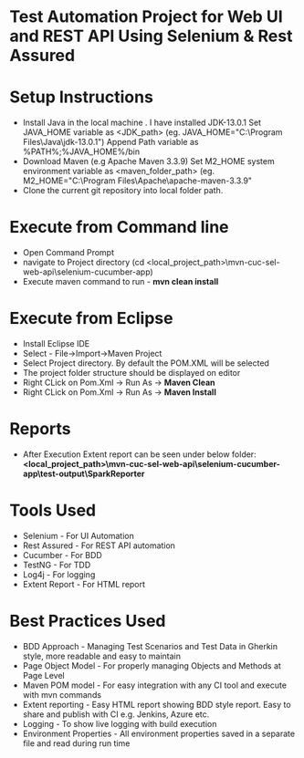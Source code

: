# Test Automation Project for Web UI and REST API Using Selenium & Rest Assured

# Setup Instructions

* Install Java in the local machine . I have installed JDK-13.0.1
  Set JAVA_HOME variable as <JDK_path> (eg. JAVA_HOME="C:\Program Files\Java\jdk-13.0.1") Append Path variable as %PATH%;%JAVA_HOME%/bin
* Download Maven (e.g Apache Maven 3.3.9) 
  Set M2_HOME system environment variable as <maven_folder_path> (eg. M2_HOME="C:\Program Files\Apache\apache-maven-3.3.9"
* Clone the current git repository into local folder path.

# Execute from Command line

* Open Command Prompt
* navigate to Project directory (cd <local_project_path>\mvn-cuc-sel-web-api\selenium-cucumber-app)
* Execute maven command to run - **mvn clean install**

# Execute from Eclipse

* Install Eclipse IDE
* Select - File->Import->Maven Project
* Select Project directory. By default the POM.XML will be selected
* The project folder structure should be displayed on editor
* Right CLick on Pom.Xml -> Run As -> **Maven Clean**
* Right CLick on Pom.Xml -> Run As -> **Maven Install**

# Reports

* After Execution Extent report can be seen under below folder:  **<local_project_path>\mvn-cuc-sel-web-api\selenium-cucumber-app\test-output\SparkReporter**

# Tools Used

* Selenium - For UI Automation
* Rest Assured - For REST API automation
* Cucumber - For BDD
* TestNG - For TDD 
* Log4j - For logging
* Extent Report - For HTML report

# Best Practices Used 

* BDD Approach - Managing Test Scenarios and Test Data in Gherkin style, more readable and easy to maintain
* Page Object Model - For properly managing Objects and Methods at Page Level
* Maven POM model - For easy integration with any CI tool and execute with mvn commands
* Extent reporting - Easy HTML report showing BDD style report. Easy to share and publish with CI e.g. Jenkins, Azure etc.
* Logging - To show live logging with build execution
* Environment Properties - All environment properties saved in a separate file and read during run time



